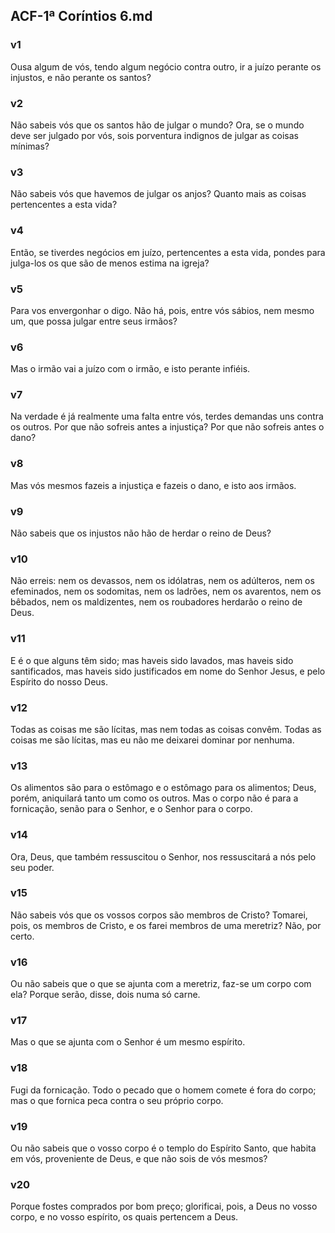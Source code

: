 ## ACF-1ª Coríntios 6.md
### v1
 Ousa algum de vós, tendo algum negócio contra outro, ir a juízo perante os injustos, e não perante os santos?
### v2
 Não sabeis vós que os santos hão de julgar o mundo? Ora, se o mundo deve ser julgado por vós, sois porventura indignos de julgar as coisas mínimas?
### v3
 Não sabeis vós que havemos de julgar os anjos? Quanto mais as coisas pertencentes a esta vida?
### v4
 Então, se tiverdes negócios em juízo, pertencentes a esta vida, pondes para julga-los os que são de menos estima na igreja?
### v5
 Para vos envergonhar o digo. Não há, pois, entre vós sábios, nem mesmo um, que possa julgar entre seus irmãos?
### v6
 Mas o irmão vai a juízo com o irmão, e isto perante infiéis.
### v7
 Na verdade é já realmente uma falta entre vós, terdes demandas uns contra os outros. Por que não sofreis antes a injustiça? Por que não sofreis antes o dano?
### v8
 Mas vós mesmos fazeis a injustiça e fazeis o dano, e isto aos irmãos.
### v9
 Não sabeis que os injustos não hão de herdar o reino de Deus?
### v10
 Não erreis: nem os devassos, nem os idólatras, nem os adúlteros, nem os efeminados, nem os sodomitas, nem os ladrões, nem os avarentos, nem os bêbados, nem os maldizentes, nem os roubadores herdarão o reino de Deus.
### v11
 E é o que alguns têm sido; mas haveis sido lavados, mas haveis sido santificados, mas haveis sido justificados em nome do Senhor Jesus, e pelo Espírito do nosso Deus.
### v12
 Todas as coisas me são lícitas, mas nem todas as coisas convêm. Todas as coisas me são lícitas, mas eu não me deixarei dominar por nenhuma.
### v13
 Os alimentos são para o estômago e o estômago para os alimentos; Deus, porém, aniquilará tanto um como os outros. Mas o corpo não é para a fornicação, senão para o Senhor, e o Senhor para o corpo.
### v14
 Ora, Deus, que também ressuscitou o Senhor, nos ressuscitará a nós pelo seu poder.
### v15
 Não sabeis vós que os vossos corpos são membros de Cristo? Tomarei, pois, os membros de Cristo, e os farei membros de uma meretriz? Não, por certo.
### v16
 Ou não sabeis que o que se ajunta com a meretriz, faz-se um corpo com ela? Porque serão, disse, dois numa só carne.
### v17
 Mas o que se ajunta com o Senhor é um mesmo espírito.
### v18
 Fugi da fornicação. Todo o pecado que o homem comete é fora do corpo; mas o que fornica peca contra o seu próprio corpo.
### v19
 Ou não sabeis que o vosso corpo é o templo do Espírito Santo, que habita em vós, proveniente de Deus, e que não sois de vós mesmos?
### v20
 Porque fostes comprados por bom preço; glorificai, pois, a Deus no vosso corpo, e no vosso espírito, os quais pertencem a Deus.
